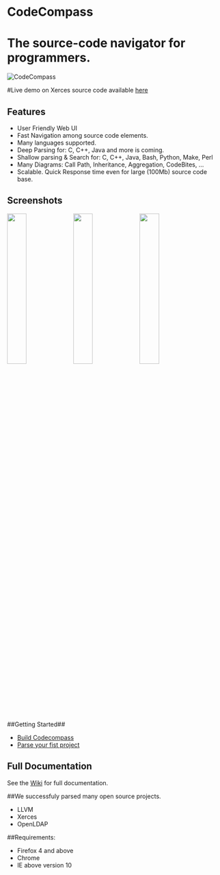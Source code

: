 # CodeCompass

# The source-code navigator for programmers.

![CodeCompass](https://raw.githubusercontent.com/Ericsson/codecompass/master/img/logo.jpg)

#Live demo on Xerces source code available [here](http://modelserver.inf.elte.hu:34540/#wsid=xerces)

## Features
* User Friendly Web UI
* Fast Navigation among source code elements.  
* Many languages supported. 
* Deep Parsing for: C, C++, Java and more is coming.
* Shallow parsing & Search for: C, C++, Java, Bash, Python, Make, Perl
* Many Diagrams: Call Path, Inheritance, Aggregation, CodeBites, ...
* Scalable. Quick Response time even for large (100Mb) source code base.

## Screenshots

<img src="https://raw.githubusercontent.com/Ericsson/codecompass/master/img/screenshot1.jpg" width="30%" />
<img src="https://raw.githubusercontent.com/Ericsson/codecompass/master/img/screenshot2.jpg" width="30%" />
<img src="https://raw.githubusercontent.com/Ericsson/codecompass/master/img/screenshot3.jpg" width="30%" />

##Getting Started##

* [Build Codecompass](https://github.com/Ericsson/CodeCompass/wiki/How-To-Build-Codecompass)
* [Parse your fist project](https://github.com/Ericsson/CodeCompass/wiki/Getting-Started)

## Full Documentation
See the [Wiki](https://github.com/Ericsson/CodeCompass/wiki) for full documentation.

##We successfuly parsed many open source projects.
* LLVM
* Xerces
* OpenLDAP

##Requirements:
* Firefox 4 and above
* Chrome
* IE above version 10


